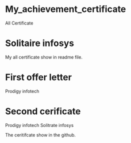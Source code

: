 # My_achievement_certificate
All Certificate

# Solitaire infosys 
My all certificate show in readme file.
# First offer letter
Prodigy infotech
# Second cerificate
Prodigy infotech
Solitrate infosys

The ceritifcate show in the github.

